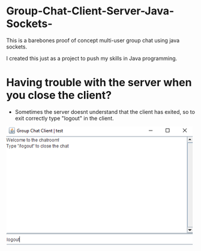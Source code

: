 # Group-Chat-Client-Server-Java-Sockets-
This is a barebones proof of concept multi-user group chat using java sockets.  

I created this just as a project to push my skills in Java programming. 

# Having trouble with the server when you close the client?
- Sometimes the server doesnt understand that the client has exited, so to exit correctly type "logout" in the client.

![](Capture.PNG)
